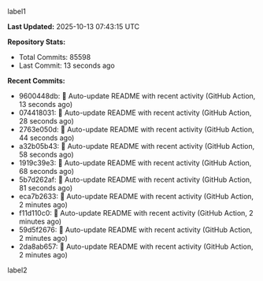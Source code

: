 
label1 
<!-- ACTIVITY_START -->
**Last Updated:** 2025-10-13 07:43:15 UTC

**Repository Stats:**
- Total Commits: 85598
- Last Commit: 13 seconds ago

**Recent Commits:**
- 9600448db: 🤖 Auto-update README with recent activity (GitHub Action, 13 seconds ago)
- 074418031: 🤖 Auto-update README with recent activity (GitHub Action, 28 seconds ago)
- 2763e050d: 🤖 Auto-update README with recent activity (GitHub Action, 44 seconds ago)
- a32b05b43: 🤖 Auto-update README with recent activity (GitHub Action, 58 seconds ago)
- 1919c39e3: 🤖 Auto-update README with recent activity (GitHub Action, 68 seconds ago)
- 5b7d262af: 🤖 Auto-update README with recent activity (GitHub Action, 81 seconds ago)
- eca7b2633: 🤖 Auto-update README with recent activity (GitHub Action, 2 minutes ago)
- f11d110c0: 🤖 Auto-update README with recent activity (GitHub Action, 2 minutes ago)
- 59d5f2676: 🤖 Auto-update README with recent activity (GitHub Action, 2 minutes ago)
- 2da8ab657: 🤖 Auto-update README with recent activity (GitHub Action, 2 minutes ago)
<!-- ACTIVITY_END -->

label2

